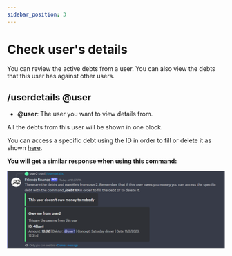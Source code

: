 ```yaml
---
sidebar_position: 3
---
```


# Check user's details

You can review the active debts from a user. You can also view the debts that this user has against other users.

## /userdetails @user

* **@user**: The user you want to view details from.
  
All the debts from this user will be shown in one block.

You can access a specific debt using the ID in order to fill or delete it as shown [here](/docs/command-guide/fill-or-delete-debts).

**You will get a similar response when using this command:**

![User derails image](./img/userdetails_ss.png)
